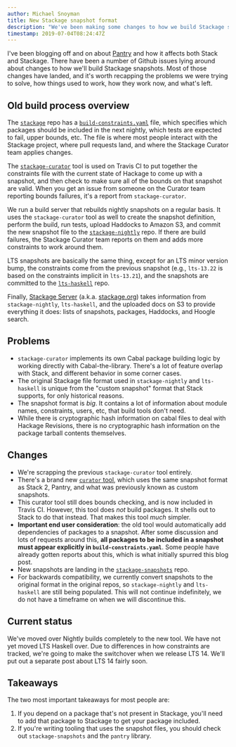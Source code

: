 ```yaml
---
author: Michael Snoyman
title: New Stackage snapshot format
description: "We've been making some changes to how we build Stackage snapshots, and the file format used. This post covers those changes, and what's coming next."
timestamp: 2019-07-04T08:24:47Z
---
```


I've been blogging off and on about [Pantry](https://www.stackage.org/package/pantry-tmp) and how it affects both Stack and Stackage. There have been a number of Github issues lying around about changes to how we'll build Stackage snapshots. Most of those changes have landed, and it's worth recapping the problems we were trying to solve, how things used to work, how they work now, and what's left.

## Old build process overview

The [`stackage`](https://github.com/commercialhaskell/stackage/) repo has a [`build-constraints.yaml`](https://github.com/commercialhaskell/stackage/blob/master/build-constraints.yaml) file, which specifies which packages should be included in the next nightly, which tests are expected to fail, upper bounds, etc. The file is where most people interact with the Stackage project, where pull requests land, and where the Stackage Curator team applies changes.

The [`stackage-curator`](https://github.com/fpco/stackage-curator/) tool is used on Travis CI to put together the constraints file with the current state of Hackage to come up with a snapshot, and then check to make sure all of the bounds on that snapshot are valid. When you get an issue from someone on the Curator team reporting bounds failures, it's a report from `stackage-curator`.

We run a build server that rebuilds nightly snapshots on a regular basis. It uses the `stackage-curator` tool as well to create the snapshot definition, perform the build, run tests, upload Haddocks to Amazon S3, and commit the new snapshot file to the [`stackage-nightly`](https://github.com/commercialhaskell/stackage-nightly/) repo. If there are build failures, the Stackage Curator team reports on them and adds more constraints to work around them.

LTS snapshots are basically the same thing, except for an LTS minor version bump, the constraints come from the previous snapshot (e.g., `lts-13.22` is based on the constraints implicit in `lts-13.21`), and the snapshots are committed to the [`lts-haskell`](https://github.com/commercialhaskell/lts-haskell/) repo.

Finally, [Stackage Server](https://github.com/fpco/stackage-server/) (a.k.a. [stackage.org](https://www.stackage.org/)) takes information from `stackage-nightly`, `lts-haskell`, and the uploaded docs on S3 to provide everything it does: lists of snapshots, packages, Haddocks, and Hoogle search.

## Problems

* `stackage-curator` implements its own Cabal package building logic by working directly with Cabal-the-library. There's a lot of feature overlap with Stack, and different behavior in some corner cases.
* The original Stackage file format used in `stackage-nightly` and `lts-haskell` is unique from the "custom snapshot" format that Stack supports, for only historical reasons.
* The snapshot format is _big_. It contains a lot of information about module names, constraints, users, etc, that build tools don't need.
* While there is cryptographic hash information on cabal files to deal with Hackage Revisions, there is no cryptographic hash information on the package tarball contents themselves.

## Changes

* We're scrapping the previous `stackage-curator` tool entirely.
* There's a brand new [`curator` tool](https://github.com/commercialhaskell/stack/tree/master/subs/curator), which uses the same snapshot format as Stack 2, Pantry, and what was previously known as custom snapshots.
* This curator tool still does bounds checking, and is now included in Travis CI. However, this tool does _not_ build packages. It shells out to Stack to do that instead. That makes this tool _much_ simpler.
* __Important end user consideration__: the old tool would automatically add dependencies of packages to a snapshot. After some discussion and lots of requests around this, __all packages to be included in a snapshot must appear explicitly in `build-constraints.yaml`__. Some people have already gotten reports about this, which is what initially spurred this blog post.
* New snapshots are landing in the [`stackage-snapshots`](https://github.com/commercialhaskell/stackage-snapshots/) repo.
* For backwards compatibility, we currently convert snapshots to the original format in the original repos, so `stackage-nightly` and `lts-haskell` are still being populated. This will not continue indefinitely, we do not have a timeframe on when we will discontinue this.

## Current status

We've moved over Nightly builds completely to the new tool. We have not yet moved LTS Haskell over. Due to differences in how constraints are tracked, we're going to make the switchover when we release LTS 14. We'll put out a separate post about LTS 14 fairly soon.

## Takeaways

The two most important takeaways for most people are:

1. If you depend on a package that's not present in Stackage, you'll need to add that package to Stackage to get your package included.
2. If you're writing tooling that uses the snapshot files, you should check out `stackage-snapshots` and the `pantry` library.
